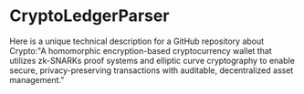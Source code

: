 # CryptoLedgerParser
Here is a unique technical description for a GitHub repository about Crypto:"A homomorphic encryption-based cryptocurrency wallet that utilizes zk-SNARKs proof systems and elliptic curve cryptography to enable secure, privacy-preserving transactions with auditable, decentralized asset management."
